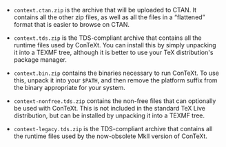 <!-- ConTeXt Packaging Scripts
     https://github.com/gucci-on-fleek/context-packaging
     SPDX-License-Identifier: CC0-1.0+
     SPDX-FileCopyrightText: 2025 Max Chernoff -->

- `context.ctan.zip` is the archive that will be uploaded to CTAN. It
  contains all the other zip files, as well as all the files in a
  “flattened” format that is easier to browse on CTAN.

- `context.tds.zip` is the TDS-compliant archive that contains all the
  runtime files used by ConTeXt. You can install this by simply
  unpacking it into a TEXMF tree, although it is better to use your TeX
  distribution's package manager.

- `context.bin.zip` contains the binaries necessary to run ConTeXt. To
  use this, unpack it into your `$PATH`, and then remove the platform
  suffix from the binary appropriate for your system.

- `context-nonfree.tds.zip` contains the non-free files that can
  optionally be used with ConTeXt. This is not included in the standard
  TeX Live distribution, but can be installed by unpacking it into a
  TEXMF tree.

- `context-legacy.tds.zip` is the TDS-compliant archive that contains
  all the runtime files used by the now-obsolete MkII version of
  ConTeXt.
